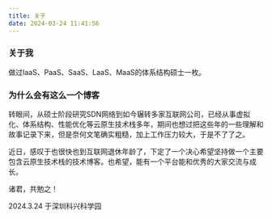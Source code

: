 ```yaml
---
title: 关于
date: 2024-03-24 11:41:56
---
```


### 关于我

做过IaaS、PaaS、SaaS、LaaS、MaaS的体系结构硕士一枚。

### 为什么会有这么一个博客

转眼间，从硕士阶段研究SDN网络到如今辗转多家互联网公司，已经从事虚拟化、体系结构、性能优化等云原生技术栈多年，期间也想过把这些年的一些理解和故事记录下来，但是奈何文笔确实粗糙，加上工作压力较大，于是不了了之。

近日，感叹于也很快也到互联网退休年龄了，下定了一个决心希望坚持做一个主要包含云原生技术栈的技术博客。也希望，能有一个平台能和优秀的大家交流与成长。

诸君，共勉之！



2024.3.24 于深圳科兴科学园
